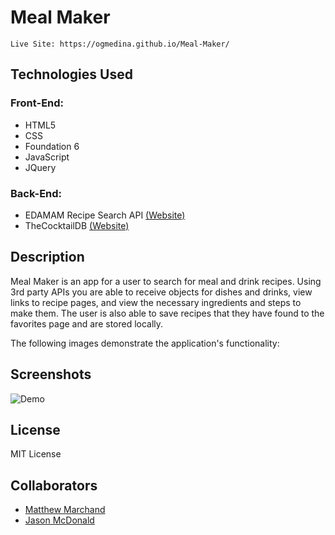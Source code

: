 # Meal Maker
```
Live Site: https://ogmedina.github.io/Meal-Maker/
```
## Technologies Used
### Front-End:
  * HTML5
  * CSS
  * Foundation 6
  * JavaScript
  * JQuery
### Back-End:
  * EDAMAM Recipe Search API [(Website)](https://www.edamam.com/)
  * TheCocktailDB [(Website)](https://www.thecocktaildb.com)
## Description

Meal Maker is an app for a user to search for meal and drink recipes. Using 3rd party APIs you are able to receive objects for dishes and drinks, view links to recipe pages, and view the necessary ingredients and steps to make them. The user is also able to save recipes that they have found to the favorites page and are stored locally.

The following images demonstrate the application's functionality:

## Screenshots
![Demo](https://github.com/ogmedina/Meal-Maker/blob/main/Images/Meal%20Maker.gif)

## License
MIT License

## Collaborators 
   * [Matthew Marchand](https://github.com/marchandmr)
   * [Jason McDonald](https://github.com/JasonMcD96)
   